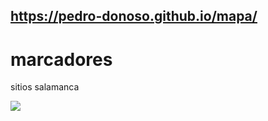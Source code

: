 ## https://pedro-donoso.github.io/mapa/

# marcadores

sitios salamanca

![](https://user-images.githubusercontent.com/68760595/128253037-9465381b-9f46-4079-9c4b-3730502fb9fc.PNG)

